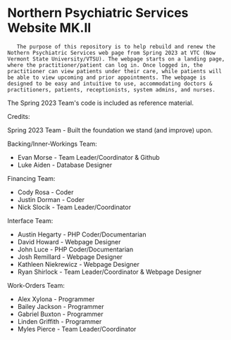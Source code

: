 # Northern Psychiatric Services Website MK.II

       The purpose of this repository is to help rebuild and renew the Nothern Psychiatric Services web page from Spring 2023 at VTC (Now Vermont State University/VTSU). The webpage starts on a landing page, where the practitioner/patient can log in. Once logged in, the practitioner can view patients under their care, while patients will be able to view upcoming and prior appointments. The webpage is designed to be easy and intuitive to use, accommodating doctors & practitioners, patients, receptionists, system admins, and nurses. 

The Spring 2023 Team's code is included as reference material.

Credits:

  Spring 2023 Team - Built the foundation we stand (and improve) upon. 
 
  Backing/Inner-Workings Team:
  - Evan Morse - Team Leader/Coordinator & Github
  - Luke Aiden - Database Designer
 
  Financing Team:
  - Cody Rosa - Coder
  - Justin Dorman - Coder
  - Nick Slocik - Team Leader/Coordinator
 
  Interface Team:
  - Austin Hegarty - PHP Coder/Documentarian
  - David Howard - Webpage Designer
  - John Luce - PHP Coder/Documentarian
  - Josh Remillard - Webpage Designer
  - Kathleen Niekrewicz - Webpage Designer
  - Ryan Shirlock - Team Leader/Coordinator & Webpage Designer
 
  Work-Orders Team:
  - Alex Xylona - Programmer
  - Bailey Jackson - Programmer
  - Gabriel Buxton - Programmer
  - Linden Griffith - Programmer
  - Myles Pierce - Team Leader/Coordinator
